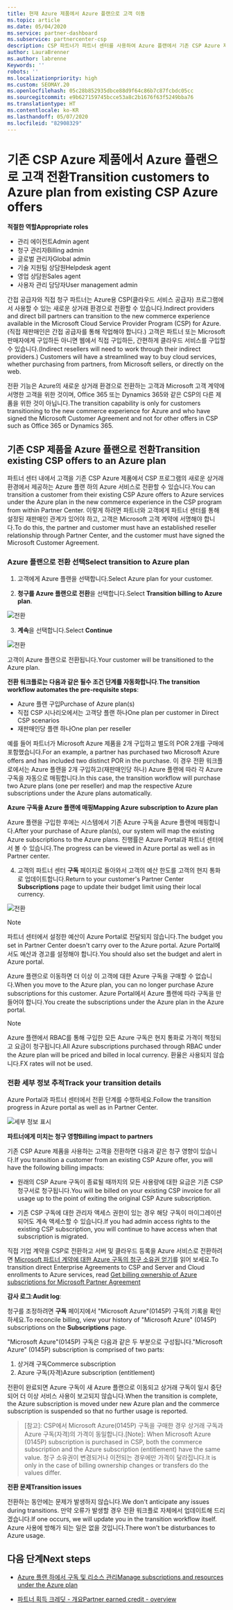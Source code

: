 ```yaml
---
title: 현재 Azure 제품에서 Azure 플랜으로 고객 이동
ms.topic: article
ms.date: 05/04/2020
ms.service: partner-dashboard
ms.subservice: partnercenter-csp
description: CSP 파트너가 파트너 센터를 사용하여 Azure 플랜에서 기존 CSP Azure 제품에서 Azure 서비스로 고객을 이동하는 방법을 알아봅니다.
author: LauraBrenner
ms.author: labrenne
Keywords: ''
robots: ''
ms.localizationpriority: high
ms.custom: SEOMAY.20
ms.openlocfilehash: 05c28b852935dbce88d9f64c86b7c87fcbdc05cc
ms.sourcegitcommit: e9b627159745bcce53a8c2b1676f63f5249bba76
ms.translationtype: HT
ms.contentlocale: ko-KR
ms.lasthandoff: 05/07/2020
ms.locfileid: "82908329"
---
```

# <a name="transition-customers-to-azure-plan-from-existing-csp-azure-offers"></a><span data-ttu-id="36e95-103">기존 CSP Azure 제품에서 Azure 플랜으로 고객 전환</span><span class="sxs-lookup"><span data-stu-id="36e95-103">Transition customers to Azure plan from existing CSP Azure offers</span></span>

<span data-ttu-id="36e95-104">**적절한 역할**</span><span class="sxs-lookup"><span data-stu-id="36e95-104">**Appropriate roles**</span></span>

- <span data-ttu-id="36e95-105">관리 에이전트</span><span class="sxs-lookup"><span data-stu-id="36e95-105">Admin agent</span></span>
- <span data-ttu-id="36e95-106">청구 관리자</span><span class="sxs-lookup"><span data-stu-id="36e95-106">Billing admin</span></span>
- <span data-ttu-id="36e95-107">글로벌 관리자</span><span class="sxs-lookup"><span data-stu-id="36e95-107">Global admin</span></span>
- <span data-ttu-id="36e95-108">기술 지원팀 상담원</span><span class="sxs-lookup"><span data-stu-id="36e95-108">Helpdesk agent</span></span>
- <span data-ttu-id="36e95-109">영업 상담원</span><span class="sxs-lookup"><span data-stu-id="36e95-109">Sales agent</span></span>
- <span data-ttu-id="36e95-110">사용자 관리 담당자</span><span class="sxs-lookup"><span data-stu-id="36e95-110">User management admin</span></span>

<span data-ttu-id="36e95-111">간접 공급자와 직접 청구 파트너는 Azure용 CSP(클라우드 서비스 공급자) 프로그램에서 사용할 수 있는 새로운 상거래 환경으로 전환할 수 있습니다.</span><span class="sxs-lookup"><span data-stu-id="36e95-111">Indirect providers and direct bill partners can transition to the new commerce experience available in the Microsoft Cloud Service Provider Program (CSP) for Azure.</span></span> <span data-ttu-id="36e95-112">(직접 재판매인은 간접 공급자를 통해 작업해야 합니다.) 고객은 파트너 또는 Microsoft 판매자에게 구입하든 아니면 웹에서 직접 구입하든, 간편하게 클라우드 서비스를 구입할 수 있습니다.</span><span class="sxs-lookup"><span data-stu-id="36e95-112">(Indirect resellers will need to work through their indirect providers.) Customers will have a streamlined way to buy cloud services, whether purchasing from partners, from Microsoft sellers, or directly on the web.</span></span>

<span data-ttu-id="36e95-113">전환 기능은 Azure의 새로운 상거래 환경으로 전환하는 고객과 Microsoft 고객 계약에 서명한 고객을 위한 것이며, Office 365 또는 Dynamics 365와 같은 CSP의 다른 제품을 위한 것이 아닙니다.</span><span class="sxs-lookup"><span data-stu-id="36e95-113">The transition capability is only for customers transitioning to the new commerce experience for Azure and who have signed the Microsoft Customer Agreement and not for other offers in CSP such as Office 365 or Dynamics 365.</span></span>

## <a name="transition-existing-csp-offers-to-an-azure-plan"></a><span data-ttu-id="36e95-114">기존 CSP 제품을 Azure 플랜으로 전환</span><span class="sxs-lookup"><span data-stu-id="36e95-114">Transition existing CSP offers to an Azure plan</span></span>

<span data-ttu-id="36e95-115">파트너 센터 내에서 고객을 기존 CSP Azure 제품에서 CSP 프로그램의 새로운 상거래 환경에서 제공하는 Azure 플랜 하의 Azure 서비스로 전환할 수 있습니다.</span><span class="sxs-lookup"><span data-stu-id="36e95-115">You can transition a customer from their existing CSP Azure offers to Azure services under the Azure plan in the new commerce experience in the CSP program from within Partner Center.</span></span> <span data-ttu-id="36e95-116">이렇게 하려면 파트너와 고객에게 파트너 센터를 통해 설정된 재판매인 관계가 있어야 하고, 고객은 Microsoft 고객 계약에 서명해야 합니다.</span><span class="sxs-lookup"><span data-stu-id="36e95-116">To do this, the partner and customer must have an established reseller relationship through Partner Center, and the customer must have signed the Microsoft Customer Agreement.</span></span>

### <a name="select-transition-to-azure-plan"></a><span data-ttu-id="36e95-117">Azure 플랜으로 전환 선택</span><span class="sxs-lookup"><span data-stu-id="36e95-117">Select transition to Azure plan</span></span>

1. <span data-ttu-id="36e95-118">고객에게 Azure 플랜을 선택합니다.</span><span class="sxs-lookup"><span data-stu-id="36e95-118">Select Azure plan for your customer.</span></span>

2. <span data-ttu-id="36e95-119">**청구를 Azure 플랜으로 전환**을 선택합니다.</span><span class="sxs-lookup"><span data-stu-id="36e95-119">Select **Transition billing to Azure plan**.</span></span>

![전환](images/azure/transition1.png)

3. <span data-ttu-id="36e95-121">**계속**을 선택합니다.</span><span class="sxs-lookup"><span data-stu-id="36e95-121">Select **Continue**</span></span>

![전환](images/azure/transition2.png)

<span data-ttu-id="36e95-123">고객이 Azure 플랜으로 전환됩니다.</span><span class="sxs-lookup"><span data-stu-id="36e95-123">Your customer will be transitioned to the Azure plan.</span></span>

<span data-ttu-id="36e95-124">**전환 워크플로는 다음과 같은 필수 조건 단계를 자동화합니다**.</span><span class="sxs-lookup"><span data-stu-id="36e95-124">**The transition workflow automates the pre-requisite steps**:</span></span>

- <span data-ttu-id="36e95-125">Azure 플랜 구입</span><span class="sxs-lookup"><span data-stu-id="36e95-125">Purchase of Azure plan(s)</span></span>
- <span data-ttu-id="36e95-126">직접 CSP 시나리오에서는 고객당 플랜 하나</span><span class="sxs-lookup"><span data-stu-id="36e95-126">One plan per customer in Direct CSP scenarios</span></span>  
- <span data-ttu-id="36e95-127">재판매인당 플랜 하나</span><span class="sxs-lookup"><span data-stu-id="36e95-127">One plan per reseller</span></span>  

<span data-ttu-id="36e95-128">예를 들어 파트너가 Microsoft Azure 제품을 2개 구입하고 별도의 POR 2개를 구매에 포함했습니다.</span><span class="sxs-lookup"><span data-stu-id="36e95-128">For an example, a partner has purchased two Microsoft Azure offers and has included two distinct POR in the purchase.</span></span> <span data-ttu-id="36e95-129">이 경우 전환 워크플로에서는 Azure 플랜을 2개 구입하고(재판매인당 하나) Azure 플랜에 따라 각 Azure 구독을 자동으로 매핑합니다.</span><span class="sxs-lookup"><span data-stu-id="36e95-129">In this case, the transition workflow will purchase two Azure plans (one per reseller) and map the respective Azure subscriptions under the Azure plans automatically.</span></span>  

<span data-ttu-id="36e95-130">**Azure 구독을 Azure 플랜에 매핑**</span><span class="sxs-lookup"><span data-stu-id="36e95-130">**Mapping Azure subscription to Azure plan**</span></span>

<span data-ttu-id="36e95-131">Azure 플랜을 구입한 후에는 시스템에서 기존 Azure 구독을 Azure 플랜에 매핑합니다.</span><span class="sxs-lookup"><span data-stu-id="36e95-131">After your purchase of Azure plan(s), our system will map the existing Azure subscriptions to the Azure plans.</span></span> <span data-ttu-id="36e95-132">진행률은 Azure Portal과 파트너 센터에서 볼 수 있습니다.</span><span class="sxs-lookup"><span data-stu-id="36e95-132">The progress can be viewed in Azure portal as well as in Partner center.</span></span> 

4. <span data-ttu-id="36e95-133">고객의 파트너 센터 **구독** 페이지로 돌아와서 고객의 예산 한도를 고객의 현지 통화로 업데이트합니다.</span><span class="sxs-lookup"><span data-stu-id="36e95-133">Return to your customer's Partner Center **Subscriptions** page to update their budget limit using their local currency.</span></span> 

![전환](images/azure/transition3.png)

>[!NOTE]
><span data-ttu-id="36e95-135">파트너 센터에서 설정한 예산이 Azure Portal로 전달되지 않습니다.</span><span class="sxs-lookup"><span data-stu-id="36e95-135">The budget you set in Partner Center doesn't carry over to the Azure portal.</span></span> <span data-ttu-id="36e95-136">Azure Portal에서도 예산과 경고를 설정해야 합니다.</span><span class="sxs-lookup"><span data-stu-id="36e95-136">You should also set the budget and alert in Azure portal.</span></span>

<span data-ttu-id="36e95-137">Azure 플랜으로 이동하면 더 이상 이 고객에 대한 Azure 구독을 구매할 수 없습니다.</span><span class="sxs-lookup"><span data-stu-id="36e95-137">When you move to the Azure plan, you can no longer purchase Azure subscriptions for this customer.</span></span> <span data-ttu-id="36e95-138">Azure Portal에서 Azure 플랜에 따라 구독을 만들어야 합니다.</span><span class="sxs-lookup"><span data-stu-id="36e95-138">You create the subscriptions under the Azure plan in the Azure portal.</span></span>

>[!NOTE]
> <span data-ttu-id="36e95-139">Azure 플랜에서 RBAC를 통해 구입한 모든 Azure 구독은 현지 통화로 가격이 책정되고 요금이 청구됩니다.</span><span class="sxs-lookup"><span data-stu-id="36e95-139">All Azure subscriptions purchased through RBAC under the Azure plan will be priced and billed in local currency.</span></span> <span data-ttu-id="36e95-140">환율은 사용되지 않습니다.</span><span class="sxs-lookup"><span data-stu-id="36e95-140">FX rates will not be used.</span></span>

### <a name="track-your-transition-details"></a><span data-ttu-id="36e95-141">전환 세부 정보 추적</span><span class="sxs-lookup"><span data-stu-id="36e95-141">Track your transition details</span></span>

<span data-ttu-id="36e95-142">Azure Portal과 파트너 센터에서 전환 단계를 수행하세요.</span><span class="sxs-lookup"><span data-stu-id="36e95-142">Follow the transition progress in Azure portal as well as in Partner Center.</span></span>

![세부 정보 표시](images/azure/details1.png)

<span data-ttu-id="36e95-144">**파트너에게 미치는 청구 영향**</span><span class="sxs-lookup"><span data-stu-id="36e95-144">**Billing impact to partners**</span></span>

<span data-ttu-id="36e95-145">기존 CSP Azure 제품을 사용하는 고객을 전환하면 다음과 같은 청구 영향이 있습니다.</span><span class="sxs-lookup"><span data-stu-id="36e95-145">If you transition a customer from an existing CSP Azure offer, you will have the following billing impacts:</span></span>

- <span data-ttu-id="36e95-146">원래의 CSP Azure 구독이 종료될 때까지의 모든 사용량에 대한 요금은 기존 CSP 청구서로 청구됩니다.</span><span class="sxs-lookup"><span data-stu-id="36e95-146">You will be billed on your existing CSP invoice for all usage up to the point of exiting the original CSP Azure subscription.</span></span>

- <span data-ttu-id="36e95-147">기존 CSP 구독에 대한 관리자 액세스 권한이 있는 경우 해당 구독이 마이그레이션되어도 계속 액세스할 수 있습니다.</span><span class="sxs-lookup"><span data-stu-id="36e95-147">If you had admin access rights to the existing CSP subscription, you will continue to have access when that subscription is migrated.</span></span>

<span data-ttu-id="36e95-148">직접 기업 계약을 CSP로 전환하고 서버 및 클라우드 등록을 Azure 서비스로 전환하려면 [Microsoft 파트너 계약에 대한 Azure 구독의 청구 소유권 얻기](https://docs.microsoft.com/azure/billing/mpa-request-ownership)를 읽어 보세요.</span><span class="sxs-lookup"><span data-stu-id="36e95-148">To transition direct Enterprise Agreements to CSP and Server and Cloud enrollments to Azure services, read [Get billing ownership of Azure subscriptions for Microsoft Partner Agreement](https://docs.microsoft.com/azure/billing/mpa-request-ownership)</span></span>

<span data-ttu-id="36e95-149">**감사 로그**:</span><span class="sxs-lookup"><span data-stu-id="36e95-149">**Audit log**:</span></span>

<span data-ttu-id="36e95-150">청구를 조정하려면 **구독** 페이지에서 "Microsoft Azure"(0145P) 구독의 기록을 확인하세요.</span><span class="sxs-lookup"><span data-stu-id="36e95-150">To reconcile billing, view your history of "Microsoft Azure" (0145P) subscriptions on the **Subscriptions** page.</span></span> 

<span data-ttu-id="36e95-151">"Microsoft Azure"(0145P) 구독은 다음과 같은 두 부분으로 구성됩니다.</span><span class="sxs-lookup"><span data-stu-id="36e95-151">"Microsoft Azure" (0145P) subscription is comprised of two parts:</span></span>
1. <span data-ttu-id="36e95-152">상거래 구독</span><span class="sxs-lookup"><span data-stu-id="36e95-152">Commerce subscription</span></span> 
2. <span data-ttu-id="36e95-153">Azure 구독(자격)</span><span class="sxs-lookup"><span data-stu-id="36e95-153">Azure subscription (entitlement)</span></span>

<span data-ttu-id="36e95-154">전환이 완료되면 Azure 구독이 새 Azure 플랜으로 이동되고 상거래 구독이 일시 중단되어 더 이상 서비스 사용이 보고되지 않습니다.</span><span class="sxs-lookup"><span data-stu-id="36e95-154">When the transition is complete, the Azure subscription is moved under new Azure plan and the commerce subscription is suspended so that no further usage is reported.</span></span>  

><span data-ttu-id="36e95-155">[참고]\: CSP에서 Microsoft Azure(0145P) 구독을 구매한 경우 상거래 구독과 Azure 구독(자격)의 가격이 동일합니다.</span><span class="sxs-lookup"><span data-stu-id="36e95-155">[Note]: When Microsoft Azure (0145P) subscription is purchased in CSP, both the commerce subscription and the Azure subscription (entitlement) have the same value.</span></span> <span data-ttu-id="36e95-156">청구 소유권이 변경되거나 이전되는 경우에만 가격이 달라집니다.</span><span class="sxs-lookup"><span data-stu-id="36e95-156">It is only in the case of billing ownership changes or transfers do the values differ.</span></span> 

<span data-ttu-id="36e95-157">**전환 문제**</span><span class="sxs-lookup"><span data-stu-id="36e95-157">**Transition issues**</span></span>

<span data-ttu-id="36e95-158">전환하는 동안에는 문제가 발생하지 않습니다.</span><span class="sxs-lookup"><span data-stu-id="36e95-158">We don't anticipate any issues during transitions.</span></span> <span data-ttu-id="36e95-159">만약 오류가 발생할 경우 전환 워크플로 자체에서 업데이트해 드리겠습니다.</span><span class="sxs-lookup"><span data-stu-id="36e95-159">If one occurs, we will update you in the transition workflow itself.</span></span> <span data-ttu-id="36e95-160">Azure 사용에 방해가 되는 일은 없을 것입니다.</span><span class="sxs-lookup"><span data-stu-id="36e95-160">There won't be disturbances to Azure usage.</span></span>  

## <a name="next-steps"></a><span data-ttu-id="36e95-161">다음 단계</span><span class="sxs-lookup"><span data-stu-id="36e95-161">Next steps</span></span>

- [<span data-ttu-id="36e95-162">Azure 플랜 하에서 구독 및 리소스 관리</span><span class="sxs-lookup"><span data-stu-id="36e95-162">Manage subscriptions and resources under the Azure plan</span></span>](azure-plan-manage.md)

- [<span data-ttu-id="36e95-163">파트너 획득 크레딧 - 개요</span><span class="sxs-lookup"><span data-stu-id="36e95-163">Partner earned credit - overview</span></span>](partner-earned-credit.md)



